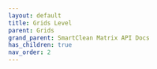```yaml
---
layout: default
title: Grids Level
parent: Grids
grand_parent: SmartClean Matrix API Docs
has_children: true
nav_order: 2
---
```


